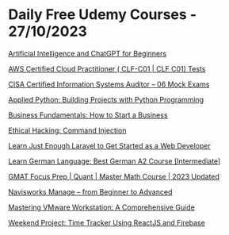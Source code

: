 # Daily Free Udemy Courses - 27/10/2023

[Artificial Intelligence and ChatGPT for Beginners](https://www.udemy.com/course/artificial-intelligence-and-chatgpt-for-beginners/?couponCode=8CAECD48C8B67F4677C2)
[AWS Certified Cloud Practitioner ( CLF-C01 | CLF C01) Tests](https://www.udemy.com/course/aws-certified-cloud-practitioner-clf-c01-clf-c01-tests/?couponCode=4B21FA8A678C8FDAEA7C)
[CISA Certified Information Systems Auditor – 06 Mock Exams](https://www.udemy.com/course/cisa-certified-information-systems-auditor-06-mock-exams/?couponCode=33962DBDE740CB770368)
[Applied Python: Building Projects with Python Programming](https://www.udemy.com/course/applied-python-tiny-python-projects-fast-effective-course/?couponCode=D58D3CCF844CC28AC431)
[Business Fundamentals: How to Start a Business](https://www.udemy.com/course/business-fundamentals-how-to-start-a-business/?couponCode=HOWTOSTARTBUSINESS18)
[Ethical Hacking: Command Injection](https://www.udemy.com/course/ethical-hacking-command-injection/?couponCode=HACKINGPRO)
[Learn Just Enough Laravel to Get Started as a Web Developer](https://www.udemy.com/course/just-enough-laravel/?couponCode=C70249183C0E92606759)
[Learn German Language: Best German A2 Course [Intermediate]](https://www.udemy.com/course/learn-german-language-a22-german-a2-course-must-see-2020/?couponCode=7BE16357C3FD5E99C2BF)
[GMAT Focus Prep | Quant | Master Math Course | 2023 Updated](https://www.udemy.com/course/gmat-quantitative-master-course/?couponCode=ENDOCT)
[Navisworks Manage – from Beginner to Advanced](https://www.udemy.com/course/navisworks-manage-from-beginners-to-advanced/?couponCode=19A06C9C86F4EBBEAC2C)
[Mastering VMware Workstation: A Comprehensive Guide](https://www.udemy.com/course/vmware-vsphere-home-lab/?couponCode=WORKFREE)
[Weekend Project: Time Tracker Using ReactJS and Firebase](https://www.udemy.com/course/weekend-project-time-tracker-using-reactjs-and-firebase/?couponCode=1713D43916628AD71F9E)
